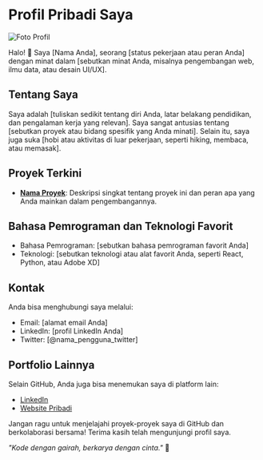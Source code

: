 # Profil Pribadi Saya

![Foto Profil](link_foto_profil_anda)

Halo! 👋 Saya [Nama Anda], seorang [status pekerjaan atau peran Anda] dengan minat dalam [sebutkan minat Anda, misalnya pengembangan web, ilmu data, atau desain UI/UX].

## Tentang Saya

Saya adalah [tuliskan sedikit tentang diri Anda, latar belakang pendidikan, dan pengalaman kerja yang relevan]. Saya sangat antusias tentang [sebutkan proyek atau bidang spesifik yang Anda minati]. Selain itu, saya juga suka [hobi atau aktivitas di luar pekerjaan, seperti hiking, membaca, atau memasak].

## Proyek Terkini

- **[Nama Proyek](link_ke_proyek)**: Deskripsi singkat tentang proyek ini dan peran apa yang Anda mainkan dalam pengembangannya.

## Bahasa Pemrograman dan Teknologi Favorit

- Bahasa Pemrograman: [sebutkan bahasa pemrograman favorit Anda]
- Teknologi: [sebutkan teknologi atau alat favorit Anda, seperti React, Python, atau Adobe XD]

## Kontak

Anda bisa menghubungi saya melalui:

- Email: [alamat email Anda]
- LinkedIn: [profil LinkedIn Anda]
- Twitter: [@nama_pengguna_twitter]

## Portfolio Lainnya

Selain GitHub, Anda juga bisa menemukan saya di platform lain:

- [LinkedIn](link_profil_LinkedIn)
- [Website Pribadi](link_website_pribadi)

Jangan ragu untuk menjelajahi proyek-proyek saya di GitHub dan berkolaborasi bersama! Terima kasih telah mengunjungi profil saya.

_"Kode dengan gairah, berkarya dengan cinta."_ 🚀

